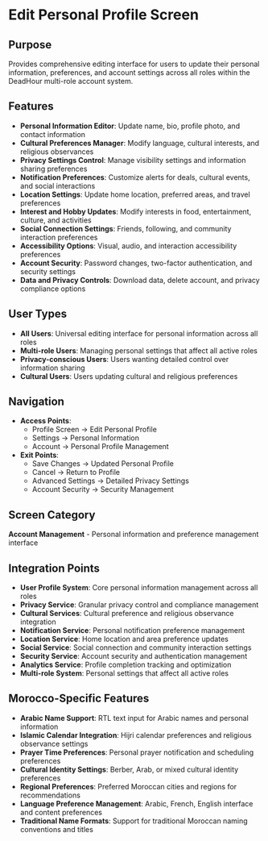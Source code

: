 # Edit Personal Profile Screen

## Purpose
Provides comprehensive editing interface for users to update their personal information, preferences, and account settings across all roles within the DeadHour multi-role account system.

## Features
- **Personal Information Editor**: Update name, bio, profile photo, and contact information
- **Cultural Preferences Manager**: Modify language, cultural interests, and religious observances
- **Privacy Settings Control**: Manage visibility settings and information sharing preferences
- **Notification Preferences**: Customize alerts for deals, cultural events, and social interactions
- **Location Settings**: Update home location, preferred areas, and travel preferences
- **Interest and Hobby Updates**: Modify interests in food, entertainment, culture, and activities
- **Social Connection Settings**: Friends, following, and community interaction preferences
- **Accessibility Options**: Visual, audio, and interaction accessibility preferences
- **Account Security**: Password changes, two-factor authentication, and security settings
- **Data and Privacy Controls**: Download data, delete account, and privacy compliance options

## User Types
- **All Users**: Universal editing interface for personal information across all roles
- **Multi-role Users**: Managing personal settings that affect all active roles
- **Privacy-conscious Users**: Users wanting detailed control over information sharing
- **Cultural Users**: Users updating cultural and religious preferences

## Navigation
- **Access Points**:
  - Profile Screen → Edit Personal Profile
  - Settings → Personal Information
  - Account → Personal Profile Management
- **Exit Points**:
  - Save Changes → Updated Personal Profile
  - Cancel → Return to Profile
  - Advanced Settings → Detailed Privacy Settings
  - Account Security → Security Management

## Screen Category
**Account Management** - Personal information and preference management interface

## Integration Points
- **User Profile System**: Core personal information management across all roles
- **Privacy Service**: Granular privacy control and compliance management
- **Cultural Services**: Cultural preference and religious observance integration
- **Notification Service**: Personal notification preference management
- **Location Service**: Home location and area preference updates
- **Social Service**: Social connection and community interaction settings
- **Security Service**: Account security and authentication management
- **Analytics Service**: Profile completion tracking and optimization
- **Multi-role System**: Personal settings that affect all active roles

## Morocco-Specific Features
- **Arabic Name Support**: RTL text input for Arabic names and personal information
- **Islamic Calendar Integration**: Hijri calendar preferences and religious observance settings
- **Prayer Time Preferences**: Personal prayer notification and scheduling preferences
- **Cultural Identity Settings**: Berber, Arab, or mixed cultural identity preferences
- **Regional Preferences**: Preferred Moroccan cities and regions for recommendations
- **Language Preference Management**: Arabic, French, English interface and content preferences
- **Traditional Name Formats**: Support for traditional Moroccan naming conventions and titles